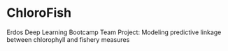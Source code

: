 # ChloroFish
Erdos Deep Learning Bootcamp Team Project: Modeling predictive linkage between chlorophyll and fishery measures
